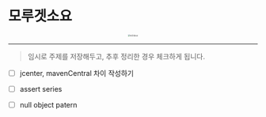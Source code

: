 <h1> 모루겟소요</h1>


<center><img src="https://pbs.twimg.com/media/DVm-QFhU8AAYab3?format=jpg&amp;name=large" alt="모루겟소요" style="zoom: 25%;" /></center>


---


 
> 임시로 주제를 저장해두고, 추후 정리한 경우 체크하게 됩니다.




- [ ] jcenter, mavenCentral 차이 작성하기

- [ ] assert series

- [ ] null object patern